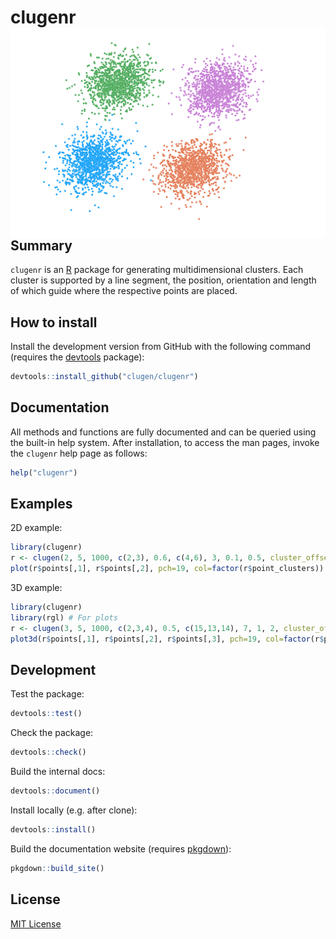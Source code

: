 # clugenr <img src="man/figures/logo.svg" align="right" />

## Summary

`clugenr` is an [R] package for generating multidimensional clusters. Each
cluster is supported by a line segment, the position, orientation and length of
which guide where the respective points are placed.

## How to install

Install the development version from GitHub with the following command (requires
the [devtools] package):

```R
devtools::install_github("clugen/clugenr")
```

<!--
A stable version of the package is available on [CRAN] and can be installed with
the following instruction:

```R
install.packages("clugenr")
```
-->

## Documentation

All methods and functions are fully documented and can be queried using the
built-in help system. After installation, to access the man pages, invoke the
`clugenr` help page as follows:

```R
help("clugenr")
```

## Examples

2D example:

```R
library(clugenr)
r <- clugen(2, 5, 1000, c(2,3), 0.6, c(4,6), 3, 0.1, 0.5, cluster_offset =  c(1,3), point_dist_fn = "n")
plot(r$points[,1], r$points[,2], pch=19, col=factor(r$point_clusters))
```

3D example:

```R
library(clugenr)
library(rgl) # For plots
r <- clugen(3, 5, 1000, c(2,3,4), 0.5, c(15,13,14), 7, 1, 2, cluster_offset =  c(1,3,3), point_dist_fn = "n")
plot3d(r$points[,1], r$points[,2], r$points[,3], pch=19, col=factor(r$point_clusters))
```


## Development

Test the package:

```r
devtools::test()
```

Check the package:

```r
devtools::check()
```

Build the internal docs:

```r
devtools::document()
```

Install locally (e.g. after clone):

```r
devtools::install()
```

Build the documentation website (requires [pkgdown]):

```r
pkgdown::build_site()
```

## License

[MIT License](LICENSE)

[R]: https://www.r-project.org/
[devtools]: https://cran.r-project.org/package=devtools
[CRAN]: https://cran.r-project.org/
[pkgdown]: https://pkgdown.r-lib.org/
